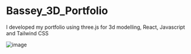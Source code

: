 # Bassey_3D_Portfolio
I developed my portfolio using three.js for 3d modelling, React, Javascript and Tailwind CSS

![image](https://github.com/Hyonam99/Bassey_3D_Portfolio/assets/88059700/8df2f26c-6ae1-4b33-b822-9efd2d822e84)

